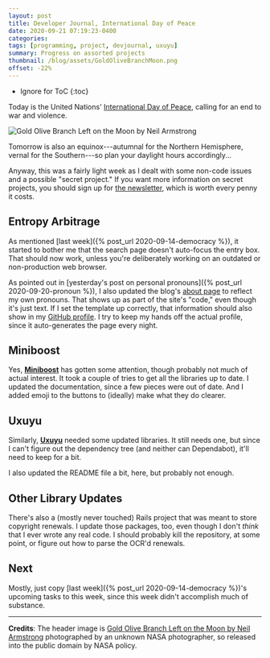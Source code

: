 ```yaml
---
layout: post
title: Developer Journal, International Day of Peace
date: 2020-09-21 07:19:23-0400
categories:
tags: [programming, project, devjournal, uxuyu]
summary: Progress on assorted projects
thumbnail: /blog/assets/GoldOliveBranchMoon.png
offset: -22%
---
```


* Ignore for ToC
{:toc}

Today is the United Nations' [International Day of Peace](https://en.wikipedia.org/wiki/International_Day_of_Peace), calling for an end to war and violence.

![Gold Olive Branch Left on the Moon by Neil Armstrong](/blog/assets/GoldOliveBranchMoon.png "Gold Olive Branch Left on the Moon by Neil Armstrong")

Tomorrow is also an equinox---autumnal for the Northern Hemisphere, vernal for the Southern---so plan your daylight hours accordingly...

Anyway, this was a fairly light week as I dealt with some non-code issues and a possible "secret project."  If you want more information on secret projects, you should sign up for [the newsletter](https://entropy-arbitrage.mailchimpsites.com/), which is worth every penny it costs.

## Entropy Arbitrage

As mentioned [last week]({% post_url 2020-09-14-democracy %}), it started to bother me that the search page doesn't auto-focus the entry box.  That should now work, unless you're deliberately working on an outdated or non-production web browser.

As pointed out in [yesterday's post on personal pronouns]({% post_url 2020-09-20-pronoun %}), I also updated the blog's [about page](/blog/about/) to reflect my own pronouns.  That shows up as part of the site's "code," even though it's just text.  If I set the template up correctly, that information should also show in my [GitHub profile](https://github.com/jcolag).  I try to keep my hands off the actual profile, since it auto-generates the page every night.

## Miniboost

Yes, [**Miniboost**](https://github.com/jcolag/Miniboost) has gotten some attention, though probably not much of actual interest.  It took a couple of tries to get all the libraries up to date.  I updated the documentation, since a few pieces were out of date.  And I added emoji to the buttons to (ideally) make what they do clearer.

## Uxuyu

Similarly, [**Uxuyu**](https://github.com/jcolag/Uxuyu) needed some updated libraries.  It still needs one, but since I can't figure out the dependency tree (and neither can Dependabot), it'll need to keep for a bit.

I also updated the README file a bit, here, but probably not enough.

## Other Library Updates

There's also a (mostly never touched) Rails project that was meant to store copyright renewals.  I update those packages, too, even though I don't *think* that I ever wrote any real code.  I should probably kill the repository, at some point, or figure out how to parse the OCR'd renewals.

## Next

Mostly, just copy [last week]({% post_url 2020-09-14-democracy %})'s upcoming tasks to this week, since this week didn't accomplish much of substance.

* * *

**Credits**:  The header image is [Gold Olive Branch Left on the Moon by Neil Armstrong](https://commons.wikimedia.org/wiki/File:Gold_Olive_Branch_Left_on_the_Moon_by_Neil_Armstrong_-_GPN-2002-000070.jpg) photographed by an unknown NASA photographer, so released into the public domain by NASA policy.

